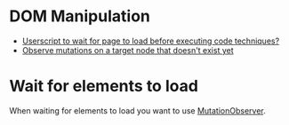 # DOM Manipulation
- [Userscript to wait for page to load before executing code techniques?](https://stackoverflow.com/a/47406751)
- [Observe mutations on a target node that doesn't exist yet](https://stackoverflow.com/a/38882022)

# Wait for elements to load

When waiting for elements to load you want to use [MutationObserver](https://developer.mozilla.org/en-US/docs/Web/API/MutationObserver).

